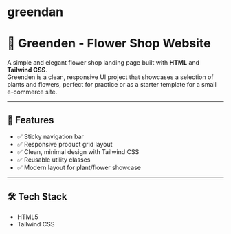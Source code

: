 # greendan
# 🌿 Greenden - Flower Shop Website

A simple and elegant flower shop landing page built with **HTML** and **Tailwind CSS**.  
Greenden is a clean, responsive UI project that showcases a selection of plants and flowers, perfect for practice or as a starter template for a small e-commerce site.

---

## 🚀 Features

- ✅ Sticky navigation bar  
- ✅ Responsive product grid layout  
- ✅ Clean, minimal design with Tailwind CSS  
- ✅ Reusable utility classes  
- ✅ Modern layout for plant/flower showcase  

---

## 🛠️ Tech Stack

- HTML5  
- Tailwind CSS  
